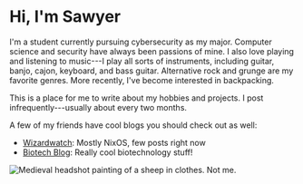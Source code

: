 # Hi, I'm Sawyer

I'm a student currently pursuing cybersecurity as my major.
Computer science and security have always been passions of
mine. I also love playing and listening to music---I play
all sorts of instruments, including guitar, banjo, cajon,
keyboard, and bass guitar. Alternative rock and grunge are
my favorite genres. More recently, I've become interested in
backpacking.

This is a place for me to write about my hobbies and
projects. I post infrequently---usually about every two
months.

A few of my friends have cool blogs you should check out as
well:

* [Wizardwatch](https://www.wizardwatch.net/): Mostly NixOS,
  few posts right now
* [Biotech Blog](https://biotechblog.org/):  Really cool
  biotechnology stuff!

![Medieval headshot painting of a sheep in clothes. Not
me.](/images/sheep-in-clothes.jpg)
